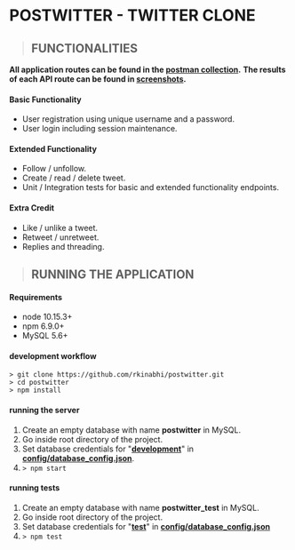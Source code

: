 # POSTWITTER - TWITTER CLONE

> ## FUNCTIONALITIES

**All application routes can be found in the [postman collection](https://github.com/rkinabhi/postwitter/blob/master/postwitter.postman_collection.json).**
**The results of each API route can be found in [screenshots]().**

#### Basic Functionality

- User registration using unique username and a password.
- User login including session maintenance.

#### Extended Functionality

- Follow / unfollow.
- Create / read / delete tweet.
- Unit / Integration tests for basic and extended functionality endpoints.

#### Extra Credit

- Like / unlike a tweet.
- Retweet / unretweet.
- Replies and threading.

> ## RUNNING THE APPLICATION

#### Requirements

- node 10.15.3+
- npm 6.9.0+
- MySQL 5.6+

#### development workflow

```
> git clone https://github.com/rkinabhi/postwitter.git
> cd postwitter
> npm install
```

#### running the server

1. Create an empty database with name **postwitter** in MySQL.
2. Go inside root directory of the project.
3. Set database credentials for "**[development](https://github.com/rkinabhi/postwitter/blob/master/config/database_config.json#L2)**" in **[config/database_config.json](https://github.com/rkinabhi/postwitter/blob/master/config/database_config.json)**.
4. `> npm start`

#### running tests

1. Create an empty database with name **postwitter_test** in MySQL.
2. Go inside root directory of the project.
3. Set database credentials for "**[test](https://github.com/rkinabhi/postwitter/blob/master/config/database_config.json#L10)**" in **[config/database_config.json](https://github.com/rkinabhi/postwitter/blob/master/config/database_config.json)**
4. `> npm test`
